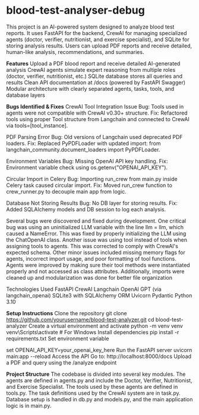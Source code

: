 # blood-test-analyser-debug

This project is an AI-powered system designed to analyze blood test reports. It uses FastAPI for the backend, CrewAI for managing specialized agents (doctor, verifier, nutritionist, and exercise specialist), and SQLite for storing analysis results. Users can upload PDF reports and receive detailed, human-like analysis, recommendations, and summaries.

**Features**
Upload a PDF blood report and receive detailed AI-generated analysis
CrewAI agents simulate expert reasoning from multiple roles (doctor, verifier, nutritionist, etc.)
SQLite database stores all queries and results
Clean API documentation at /docs (powered by FastAPI Swagger)
Modular architecture with clearly separated agents, tasks, tools, and database layers

**Bugs Identified & Fixes**
CrewAI Tool Integration Issue
Bug: Tools used in agents were not compatible with CrewAI v0.30+ structure.
Fix: Refactored tools using proper Tool structure from Langchain and connected to CrewAI via tools=[tool_instance].

PDF Parsing Error
Bug: Old versions of Langchain used deprecated PDF loaders.
Fix: Replaced PyPDFLoader with updated import:
from langchain_community.document_loaders import PyPDFLoader.

Environment Variables
Bug: Missing OpenAI API key handling.
Fix: Environment variable check using os.getenv("OPENAI_API_KEY").

Circular Import in Celery
Bug: Importing run_crew from main.py inside Celery task caused circular import.
Fix: Moved run_crew function to crew_runner.py to decouple main app from logic.

Database Not Storing Results
Bug: No DB layer for storing results.
Fix: Added SQLAlchemy models and DB session to log each analysis.

Several bugs were discovered and fixed during development. One critical bug was using an uninitialized LLM variable with the line llm = llm, which caused a NameError. This was fixed by properly initializing the LLM using the ChatOpenAI class. Another issue was using tool instead of tools when assigning tools to agents. This was corrected to comply with CrewAI's expected schema.
Other minor issues included missing memory flags for agents, incorrect import usage, and poor formatting of tool functions. Agents were improved by making sure their tool methods were instantiated properly and not accessed as class attributes. Additionally, imports were cleaned up and modularization was done for better file organization

Technologies Used
FastAPI
CrewAI
Langchain
OpenAI GPT (via langchain_openai)
SQLite3 with SQLAlchemy ORM
Uvicorn
Pydantic
Python 3.10

**Setup Instructions**
Clone the repository
git clone https://github.com/yourusername/blood-test-analyzer.git
cd blood-test-analyzer
Create a virtual environment and activate
python -m venv venv
venv\Scripts\activate  # For Windows
Install dependencies
pip install -r requirements.txt
Set environment variable

set OPENAI_API_KEY=your_openai_key_here 
Run the FastAPI server
uvicorn main:app --reload
Access the API
Go to: http://localhost:8000/docs
Upload a PDF and query using the /analyze endpoint

**Project Structure**
The codebase is divided into several key modules. The agents are defined in agents.py and include the Doctor, Verifier, Nutritionist, and Exercise Specialist. The tools used by these agents are defined in tools.py. The task definitions used by the CrewAI system are in task.py. Database setup is handled in db.py and models.py, and the main application logic is in main.py.
